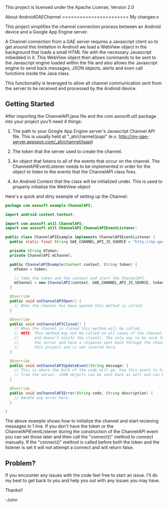 This project is licensed under the Apache License, Version 2.0

About AndroidGAEChannel
======================= My changes:x


This project simplifies the channel connection process between an Android device and a Google App Engine server.

A Channel connection from a GAE server requires a Javascript client so to get around this limitation in Android we load a WebView object in the background that loads a small HTML file with the necessary Javascript imbedded in it. This WebView object then allows commands to be sent to the Javascript engine loaded within the file and also allows the Javascript engine to send back messages, JSON objects, alerts and even call functions inside the Java class.

This functionality is leveraged to allow all channel communication sent from the server to be received and processed by the Android device. 

Getting Started
---------------

After importing the ChannelAPI.java file and the com.axosoft.util package into your project you'll need 4 things:

1. The path to your Google App Engine server's Javascript Channel API file. This is usually held at "_ah/channel/jsapi" (e.x. http://my-gae-server.appspot.com/_ah/channel/jsapi)

2. The token that the server used to create the channel. 

3. An object that listens to all of the events that occur on the channel. The ChannelAPIEventListener needs to be implemented in order for the object to listen to the events that the ChannelAPI class fires.

4. An Android Context that the class will be initialized under. This is used to properly initialize the WebView object

Here's a quick and dirty example of setting up the Channel:

```java
package com.axosoft.example.ChannelAPI;

import android.content.Context;

import com.axosoft.util.ChannelAPI;
import com.axosoft.util.ChannelAPI.ChannelAPIEventListener;

public class ChannelAPIExample implements ChannelAPIEventListener {
  public static final String GAE_CHANNEL_API_JS_SOURCE = "http://my-gae-server.appspot.com/_ah/channel/jsapi";

  private String mToken;
  private ChannelAPI mChannel;

  public ChannelAPIExample(Context context, String token) {
    mToken = token;

    // Take the token and the context and start the ChannelAPI.
    mChannel = new ChannelAPI(context, GAE_CHANNEL_API_JS_SOURCE, token, this);
  }

  @Override
  public void onChannelAPIOpen() {
    // When the channel has been opened this method is called.
  }

  @Override
  public void onChannelAPIClosed() {
    // When the channel is closed this method will be called. 
    // NOTE: This method may not be called on all cases of the channel being closed (e.x. The server closes the channel
    //       and doesn't notify the client). The only way to be sure that the channel is actually open is to ping the
    //       the server and have a response sent back through the channel. Such functionality is outside the scope of
    //       this project and is not covered here.
  }

  @Override
  public void onChannelAPIUpdateEvent(String message) {
    // This is where the bulk of the code will go. Use this event to handle all messages sent back
    // from the server. JSON objects can be sent back as well and can be processed appropriately. 
  }

  @Override
  public void onChannelAPIError(String code, String description) {
    // Handle any error here.
  }

}
```

The above example shows how to initialize the channel and start recieving messages in 1 line. If you don't have the token or the ChannelAPIEventListener during the construction of the ChannelAPI event you can set those later and then call the "connect()" method to connect manually. If the "connect()" method is called before both the token and the listener is set it will not attempt a connect and will return false.

Problem?
--------

If you encounter any issues with the code feel free to start an issue. I'll do my best to get back to you and help you out with any issues you may have.

Thanks!!

-John
